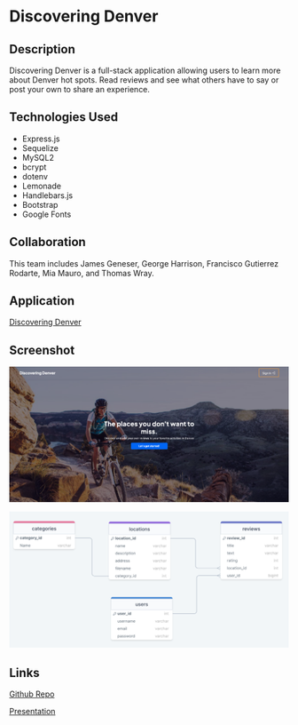 # Discovering Denver

## Description

Discovering Denver is a full-stack application allowing users to learn more about Denver hot spots. Read reviews and see what others have to say or post your own to share an experience.

## Technologies Used

- Express.js
- Sequelize
- MySQL2
- bcrypt
- dotenv
- Lemonade
- Handlebars.js
- Bootstrap
- Google Fonts

## Collaboration

This team includes James Geneser, George Harrison, Francisco Gutierrez Rodarte, Mia Mauro, and Thomas Wray.

## Application

[Discovering Denver](https://whispering-dawn-72162.herokuapp.com/)

## Screenshot

![homepage](./public/images/homepage%20screenshot.png)

![SQL-Tables](./public/images/SQL-Tables.png)

## Links

[Github Repo](https://github.com/miamauro/discovering-denver)

[Presentation]()
